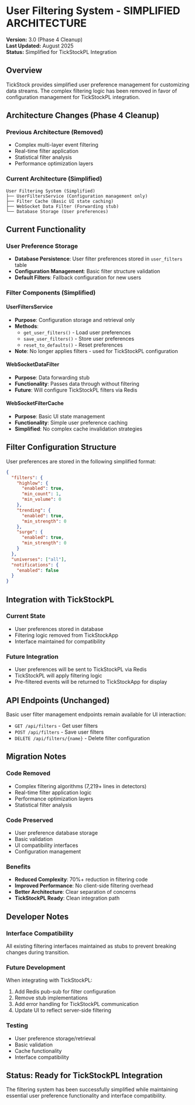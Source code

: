 # User Filtering System - SIMPLIFIED ARCHITECTURE

**Version:** 3.0 (Phase 4 Cleanup)  
**Last Updated:** August 2025  
**Status:** Simplified for TickStockPL Integration

## Overview

TickStock provides simplified user preference management for customizing data streams. The complex filtering logic has been removed in favor of configuration management for TickStockPL integration.

## Architecture Changes (Phase 4 Cleanup)

### Previous Architecture (Removed)
- Complex multi-layer event filtering
- Real-time filter application
- Statistical filter analysis
- Performance optimization layers

### Current Architecture (Simplified)
```
User Filtering System (Simplified)
├── UserFiltersService (Configuration management only)
├── Filter Cache (Basic UI state caching)
├── WebSocket Data Filter (Forwarding stub)
└── Database Storage (User preferences)
```

## Current Functionality

### User Preference Storage
- **Database Persistence**: User filter preferences stored in `user_filters` table
- **Configuration Management**: Basic filter structure validation
- **Default Filters**: Fallback configuration for new users

### Filter Components (Simplified)

#### UserFiltersService
- **Purpose**: Configuration storage and retrieval only
- **Methods**: 
  - `get_user_filters()` - Load user preferences
  - `save_user_filters()` - Store user preferences
  - `reset_to_defaults()` - Reset preferences
- **Note**: No longer applies filters - used for TickStockPL configuration

#### WebSocketDataFilter
- **Purpose**: Data forwarding stub
- **Functionality**: Passes data through without filtering
- **Future**: Will configure TickStockPL filters via Redis

#### WebSocketFilterCache
- **Purpose**: Basic UI state management
- **Functionality**: Simple user preference caching
- **Simplified**: No complex cache invalidation strategies

## Filter Configuration Structure

User preferences are stored in the following simplified format:

```json
{
  "filters": {
    "highlow": {
      "enabled": true,
      "min_count": 1,
      "min_volume": 0
    },
    "trending": {
      "enabled": true,
      "min_strength": 0
    },
    "surge": {
      "enabled": true,
      "min_strength": 0
    }
  },
  "universes": ["all"],
  "notifications": {
    "enabled": false
  }
}
```

## Integration with TickStockPL

### Current State
- User preferences stored in database
- Filtering logic removed from TickStockApp
- Interface maintained for compatibility

### Future Integration
- User preferences will be sent to TickStockPL via Redis
- TickStockPL will apply filtering logic
- Pre-filtered events will be returned to TickStockApp for display

## API Endpoints (Unchanged)

Basic user filter management endpoints remain available for UI interaction:
- `GET /api/filters` - Get user filters
- `POST /api/filters` - Save user filters
- `DELETE /api/filters/{name}` - Delete filter configuration

## Migration Notes

### Code Removed
- Complex filtering algorithms (7,219+ lines in detectors)
- Real-time filter application logic
- Performance optimization layers
- Statistical filter analysis

### Code Preserved
- User preference database storage
- Basic validation
- UI compatibility interfaces
- Configuration management

### Benefits
- **Reduced Complexity**: 70%+ reduction in filtering code
- **Improved Performance**: No client-side filtering overhead
- **Better Architecture**: Clear separation of concerns
- **TickStockPL Ready**: Clean integration path

## Developer Notes

### Interface Compatibility
All existing filtering interfaces maintained as stubs to prevent breaking changes during transition.

### Future Development
When integrating with TickStockPL:
1. Add Redis pub-sub for filter configuration
2. Remove stub implementations
3. Add error handling for TickStockPL communication
4. Update UI to reflect server-side filtering

### Testing
- User preference storage/retrieval
- Basic validation
- Cache functionality
- Interface compatibility

## Status: Ready for TickStockPL Integration

The filtering system has been successfully simplified while maintaining essential user preference functionality and interface compatibility.
